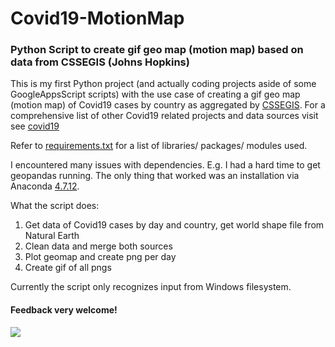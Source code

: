 # Covid19-MotionMap
### Python Script to create gif geo map (motion map)  based on data from CSSEGIS (Johns Hopkins) 

This is my first Python project (and actually coding projects aside of some GoogleAppsScript scripts) with the use case of creating a gif geo map (motion map) of Covid19 cases by country as aggregated by [CSSEGIS](https://github.com/CSSEGISandData/COVID-19).
For a comprehensive list of other Covid19 related projects and data sources visit see [covid19](https://github.com/pomber/covid19)

Refer to [requirements.txt](https://github.com/LangeJM/Covid19-MotionMap/blob/master/requirements.txt) for a list of libraries/ packages/ modules used. 

I encountered many issues with dependencies. E.g. I had a hard time to get geopandas running. The only thing that worked was an installation via Anaconda [4.7.12](https://repo.continuum.io/archive/).

What the script does:
1. Get data of Covid19 cases by day and country, get world shape file from Natural Earth
2. Clean data and merge both sources
3. Plot geomap and create png per day
4. Create gif of all pngs

Currently the script only recognizes input from Windows filesystem. 

#### Feedback very welcome!

![](covid19-motionmap_example.gif)





